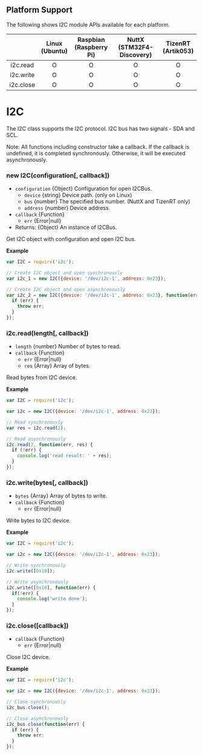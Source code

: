 ## Platform Support

The following shows I2C module APIs available for each platform.

|  | Linux<br/>(Ubuntu) | Raspbian<br/>(Raspberry Pi) | NuttX<br/>(STM32F4-Discovery) | TizenRT<br/>(Artik053) |
| :---: | :---: | :---: | :---: | :---: |
| i2c.read | O | O | O | O |
| i2c.write | O | O | O | O |
| i2c.close | O | O | O | O |


# I2C

The I2C class supports the I2C protocol. I2C bus has two signals - SDA and SCL.


Note: All functions including constructor take a callback. If the callback is undefined, it is completed synchronously. Otherwise, it will be executed asynchronously.

### new I2C(configuration[, callback])
* `configuration` {Object} Configuration for open I2CBus.
  * `device` {string} Device path. (only on Linux)
  * `bus` {number} The specified bus number. (NuttX and TizenRT only)
  * `address` {number} Device address.
* `callback` {Function}
  * `err` {Error|null}
* Returns: {Object} An instance of I2CBus.

Get I2C object with configuration and open I2C bus.

**Example**

```js
var I2C = require('i2c');

// Create I2C object and open synchronously
var i2c_1 = new I2C({device: '/dev/i2c-1', address: 0x23});

// Create I2C object and open asynchronously
var i2c_2 = new I2C({device: '/dev/i2c-1', address: 0x23}, function(err) {
  if (err) {
    throw err;
  }
});
```

### i2c.read(length[, callback])
* `length` {number} Number of bytes to read.
* `callback` {Function}
  * `err` {Error|null}
  * `res` {Array} Array of bytes.

Read bytes from I2C device.

**Example**

```js
var I2C = require('i2c');

var i2c = new I2C({device: '/dev/i2c-1', address: 0x23});

// Read synchronously
var res = i2c.read(2);

// Read asynchronously
i2c.read(2, function(err, res) {
  if (!err) {
    console.log('read result: ' + res);
  }
});
```

### i2c.write(bytes[, callback])
* `bytes` {Array} Array of bytes to write.
* `callback` {Function}
  * `err` {Error|null}

Write bytes to I2C device.

**Example**

```js
var I2C = require('i2c');

var i2c = new I2C({device: '/dev/i2c-1', address: 0x23});

// Write synchronously
i2c.write([0x10]);

// Write asynchronously
i2c.write([0x10], function(err) {
  if(!err) {
    console.log('write done');
  }
});
```


### i2c.close([callback])
* `callback` {Function}
  * `err` {Error|null}
  
Close I2C device.

**Example**

```js
var I2C = require('i2c');

var i2c = new I2C({device: '/dev/i2c-1', address: 0x23});

// Close synchronously
i2c_bus.close();

// Close asynchronously
i2c_bus.close(function(err) {
  if (err) {
    throw err;
  }
});
```
